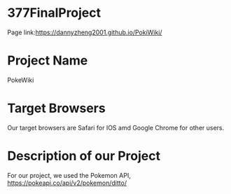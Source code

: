 # 377FinalProject
Page link:https://dannyzheng2001.github.io/PokiWiki/
# Project Name
PokeWiki
# Target Browsers
Our target browsers are Safari for IOS amd Google Chrome for other users.
# Description of our Project
For our project, we used the Pokemon API, https://pokeapi.co/api/v2/pokemon/ditto/
